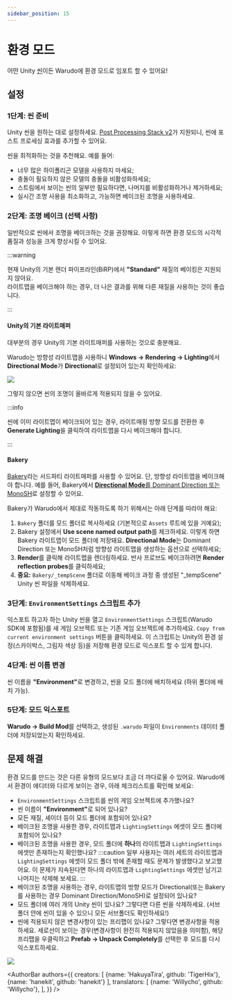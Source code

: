 ```yaml
---
sidebar_position: 15
---
```


# 환경 모드

어떤 Unity [씬](https://docs.unity3d.com/kr/current/Manual/CreatingScenes.html)이든 Warudo에 환경 모드로 임포트 할 수 있어요!

## 설정

### 1단계: 씬 준비

Unity 씬을 원하는 대로 설정하세요. [Post Processing Stack v2](https://docs.unity3d.com/Packages/com.unity.postprocessing@3.3/manual/index.html)가 지원되니, 씬에 포스트 프로세싱 효과를 추가할 수 있어요.

씬을 최적화하는 것을 추천해요. 예를 들어:
* 너무 많은 하이폴리곤 모델을 사용하지 마세요;
* 충돌이 필요하지 않은 모델의 충돌을 비활성화하세요;
* 스트림에서 보이는 씬의 일부만 필요하다면, 나머지를 비활성화하거나 제거하세요;
* 실시간 조명 사용을 최소화하고, 가능하면 베이크된 조명을 사용하세요.

### 2단계: 조명 베이크 (선택 사항)

일반적으로 씬에서 조명을 베이크하는 것을 권장해요. 이렇게 하면 환경 모드의 시각적 품질과 성능을 크게 향상시킬 수 있어요.

:::warning

현재 Unity의 기본 렌더 파이프라인(BiRP)에서 **"Standard"** 재질의 베이킹은 지원되지 않아요.  
라이트맵을 베이크해야 하는 경우, 더 나은 결과를 위해 다른 재질을 사용하는 것이 좋습니다.

:::

#### Unity의 기본 라이트매퍼

대부분의 경우 Unity의 기본 라이트매퍼를 사용하는 것으로 충분해요.

Warudo는 방향성 라이트맵을 사용하니 **Windows → Rendering → Lighting**에서 **Directional Mode**가 **Directional**로 설정되어 있는지 확인하세요:

![](/doc-img/en-environment-mod-1.webp)

그렇지 않으면 씬의 조명이 올바르게 적용되지 않을 수 있어요.

:::info

씬에 이미 라이트맵이 베이크되어 있는 경우, 라이트매핑 방향 모드를 전환한 후 **Generate Lighting**을 클릭하여 라이트맵을 다시 베이크해야 합니다.

:::

#### Bakery

[Bakery](https://assetstore.unity.com/packages/tools/level-design/bakery-gpu-lightmapper-122218)라는 서드파티 라이트매퍼를 사용할 수 있어요. 단, 방향성 라이트맵을 베이크해야 합니다. 예를 들어, Bakery에서 [**Directional Mode**를 Dominant Direction 또는 MonoSH](https://geom.io/bakery/wiki/index.php?title=Manual#Directional\_mode)로 설정할 수 있어요.

Bakery가 Warudo에서 제대로 작동하도록 하기 위해서는 아래 단계를 따라야 해요:

1. `Bakery` 폴더를 모드 폴더로 복사하세요 (기본적으로 `Assets` 루트에 있을 거예요);
2. Bakery 설정에서 **Use scene named output path**를 체크하세요. 이렇게 하면 Bakery 라이트맵이 모드 폴더에 저장돼요. **Directional Mode**는 Dominant Direction 또는 MonoSH처럼 방향성 라이트맵을 생성하는 옵션으로 선택하세요;
3. **Render**를 클릭해 라이트맵을 렌더링하세요. 반사 프로브도 베이크하려면 **Render reflection probes**를 클릭하세요;
4. **중요:** `Bakery/_tempScene` 폴더로 이동해 베이크 과정 중 생성된 "_tempScene" Unity 씬 파일을 삭제하세요.

### 3단계: `EnvironmentSettings` 스크립트 추가

익스포트 하고자 하는 Unity 씬을 열고 `EnvironmentSettings` 스크립트(Warudo SDK에 포함됨)를 새 게임 오브젝트 또는 기존 게임 오브젝트에 추가하세요. `Copy from current environment settings` 버튼을 클릭하세요. 이 스크립트는 Unity의 환경 설정(스카이박스, 그림자 색상 등)을 저장해 환경 모드로 익스포트 할 수 있게 합니다.

### 4단계: 씬 이름 변경

씬 이름을 <b>"Environment"</b>로 변경하고, 씬을 모드 폴더에 배치하세요 (하위 폴더에 배치 가능).

### 5단계: 모드 익스포트

**Warudo → Build Mod**를 선택하고, 생성된 `.warudo` 파일이 `Environments` 데이터 폴더에 저장되었는지 확인하세요.

## 문제 해결

환경 모드를 만드는 것은 다른 유형의 모드보다 조금 더 까다로울 수 있어요. Warudo에서 환경이 에디터와 다르게 보이는 경우, 아래 체크리스트를 확인해 보세요:

* `EnvironmentSettings` 스크립트를 씬의 게임 오브젝트에 추가했나요?
* 씬 이름이 <b>"Environment"</b>로 되어 있나요?
* 모든 재질, 셰이더 등이 모드 폴더에 포함되어 있나요?
* 베이크된 조명을 사용한 경우, 라이트맵과 `LightingSettings` 에셋이 모드 폴더에 포함되어 있나요?
* 베이크된 조명을 사용한 경우, 모드 폴더에 **하나**의 라이트맵과 `LightingSettings` 에셋만 존재하는지 확인했나요?
:::caution
일부 사용자는 여러 세트의 라이트맵과 `LightingSettings` 에셋이 모드 폴더 밖에 존재할 때도 문제가 발생했다고 보고했어요. 이 문제가 지속된다면 하나의 라이트맵과 `LightingSettings` 에셋만 남기고 나머지는 삭제해 보세요.
:::
* 베이크된 조명을 사용하는 경우, 라이트맵의 방향 모드가 Directional(또는 Bakery를 사용하는 경우 Dominant Direction/MonoSH)로 설정되어 있나요?
* 모드 폴더에 여러 개의 Unity 씬이 있나요? 그렇다면 다른 씬을 삭제하세요. (서브폴더 안에 씬이 있을 수 있으니 모든 서브폴더도 확인하세요!)
* 씬에 적용되지 않은 변경사항이 있는 프리팹이 있나요? 그렇다면 변경사항을 적용하세요. 세로선이 보이는 경우(변경사항이 완전히 적용되지 않았음을 의미함), 해당 프리팹을 우클릭하고 **Prefab → Unpack Completely**를 선택한 후 모드를 다시 익스포트하세요.

![](/doc-img/en-environment-mod-2.webp)

<AuthorBar authors={{
  creators: [
    {name: 'HakuyaTira', github: 'TigerHix'},
    {name: 'hanekit', github: 'hanekit'}
  ],
  translators: [
    {name: 'Willycho', github: 'Willycho'},
  ],
}} />
